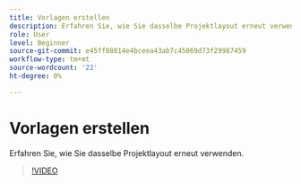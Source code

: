 ```yaml
---
title: Vorlagen erstellen
description: Erfahren Sie, wie Sie dasselbe Projektlayout erneut verwenden.
role: User
level: Beginner
source-git-commit: e45ff88014e4bceea43ab7c45069d73f29987459
workflow-type: tm+mt
source-wordcount: '22'
ht-degree: 0%

---
```


# Vorlagen erstellen

Erfahren Sie, wie Sie dasselbe Projektlayout erneut verwenden.

>[!VIDEO](https://video.tv.adobe.com/v/3420208?quality=12&learn=on&hidetitle=true)
